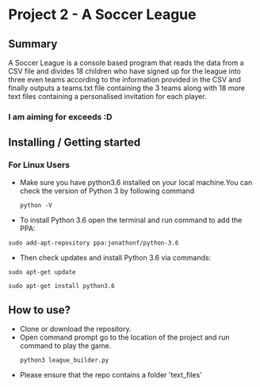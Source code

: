 # Project 2 - A Soccer League

## Summary
A Soccer League is a console based program that reads the data from a CSV file and divides 18 children who have signed up for the league into three even teams according to the information provided in the CSV and finally outputs a teams.txt file containing the 3 teams along with 18 more text files containing a personalised invitation for each player.

### I am aiming for exceeds :D

## Installing / Getting started 

### For Linux Users
* Make sure you have python3.6 installed on your local machine.You can check the version of Python 3 by following command
  ```
  python -V
  ```
 * To install Python 3.6 open the terminal and run command to add the PPA:
 ```
 sudo add-apt-repository ppa:jonathonf/python-3.6
 ```
 
* Then check updates and install Python 3.6 via commands:
 ```
 sudo apt-get update

 sudo apt-get install python3.6
 ```

## How to use?
* Clone or download the repository.
* Open command prompt go to the location of the project and run command to play the game.
  ```
  python3 league_builder.py
  ```
* Please ensure that the repo contains a folder 'text_files'
